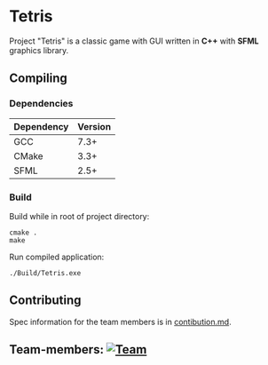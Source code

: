 # Tetris
Project "Tetris" is a classic game with GUI written in **C++** with **SFML** graphics library.

## Compiling

### Dependencies
| Dependency | Version |
|------------|---------|
| GCC        | 7.3+    |
| CMake      | 3.3+    |
| SFML       | 2.5+    |


### Build
Build while in root of project directory:
```
cmake .
make
```
Run compiled application:
```
./Build/Tetris.exe
```

## Contributing
Spec information for the team members is in [contibution.md](https://github.com/BaatleTeam/Tetris/blob/master/contribution.md).

## Team-members: [![Team](https://user-images.githubusercontent.com/21985069/43830971-5c15841a-9b0b-11e8-97cf-1f31f82b2971.png)](https://github.com/BaatleTeam)

